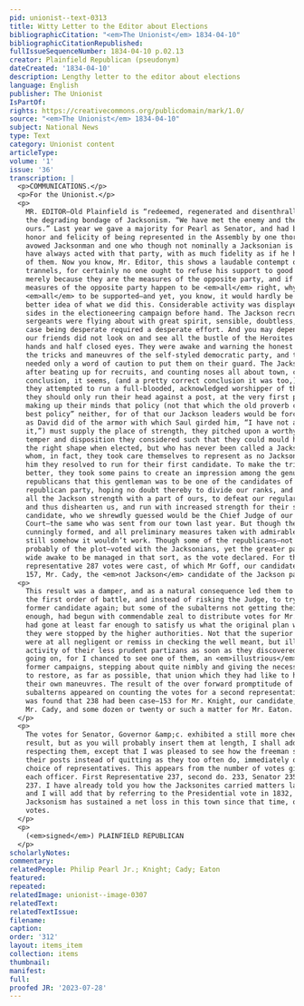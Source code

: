 ```yaml
---
pid: unionist--text-0313
title: Witty Letter to the Editor about Elections
bibliographicCitation: "<em>The Unionist</em> 1834-04-10"
bibliographicCitationRepublished: 
fullIssueSequenceNumber: 1834-04-10 p.02.13
creator: Plainfield Republican (pseudonym)
dateCreated: '1834-04-10'
description: Lengthy letter to the editor about elections
language: English
publisher: The Unionist
IsPartOf: 
rights: https://creativecommons.org/publicdomain/mark/1.0/
source: "<em>The Unionist</em> 1834-04-10"
subject: National News
type: Text
category: Unionist content
articleType: 
volume: '1'
issue: '36'
transcription: |
  <p>COMMUNICATIONS.</p>
  <p>For the Unionist.</p>
  <p>
    MR. EDITOR—Old Plainfield is “redeemed, regenerated and disenthralled” from
    the degrading bondage of Jacksonism. “We have met the enemy and they are
    ours.” Last year we gave a majority for Pearl as Senator, and had besides the
    honor and felicity of being represented in the Assembly by one thorough-going,
    avowed Jacksonman and one who though not nominally a Jacksonian is said to
    have always acted with that party, with as much fidelity as if he had been one
    of them. Now you know, Mr. Editor, this shows a laudable contempt of party
    trannels, for certainly no one ought to refuse his support to good measures,
    merely because they are the measures of the opposite party, and if the
    measures of the opposite party happen to be <em>all</em> right, why, they ought
    <em>all</em> to be supported—and yet, you know, it would hardly be right even in that case for a man to <em>desert</em> his own party. So we suppose our representative thought; but I did not sit down to tell you about last year, any more than just enough to give you a
    better idea of what we did this. Considerable activity was displayed by both
    sides in the electioneering campaign before hand. The Jackson recruiting
    sergeants were flying about with great spirit, sensible, doubtless, that their
    case being desperate required a desperate effort. And you may depend upon it,
    our friends did not look on and see all the bustle of the Heroites with folded
    hands and half closed eyes. They were awake and warning the honest people of
    the tricks and maneuvres of the self-styled democratic party, and the people
    needed only a word of caution to put them on their guard. The Jackson leaders,
    after beating up for recruits, and counting noses all about town, came to the
    conclusion, it seems, (and a pretty correct conclusion it was too,) that if
    they attempted to run a full-blooded, acknowledged worshipper of their idol,
    they should only run their head against a post, at the very first push; so
    making up their minds that policy (not that which the old proverb calls “the
    best policy” neither, for of that our Jackson leaders would be forced to say
    as David did of the armor with which Saul girded him, “I have not assayed
    it,”) must supply the place of strength, they pitched upon a worthy man whose
    temper and disposition they considered such that they could mould him to about
    the right shape when elected, but who has never been called a Jackson man, and
    whom, in fact, they took care themselves to represent as no Jackson man, and
    him they resolved to run for their first candidate. To make the trick work the
    better, they took some pains to create an impression among the genuine
    republicans that this gentleman was to be one of the candidates of the
    republican party, hoping no doubt thereby to divide our ranks, and by uniting
    all the Jackson strength with a part of ours, to defeat our regular ticket,
    and thus dishearten us, and run with increased strength for their second
    candidate, who we shrewdly guessed would be the Chief Judge of our County
    Court—the same who was sent from our town last year. But though the plan was
    cunningly formed, and all preliminary measures taken with admirable skill,
    still somehow it wouldn’t work. Though some of the republicans—not aware
    probably of the plot—voted with the Jacksonians, yet the greater part were too
    wide awake to be managed in that sort, as the vote declared. For the first
    representative 287 votes were cast, of which Mr Goff, our candidate, received
    157, Mr. Cady, the <em>not Jackson</em> candidate of the Jackson party, 74, Judge Eaton 2 or 3, and two of three others one apiece.</p>
  <p>
    This result was a damper, and as a natural consequence led them to relinquish
    the first order of battle, and instead of risking the Judge, to try their
    former candidate again; but some of the subalterns not getting their cue soon
    enough, had begun with commendable zeal to distribute votes for Mr. Eaton and
    had gone at least far enough to satisfy us what the original plan was, before
    they were stopped by the higher authorities. Not that the superior officers
    were at all negligent or remiss in checking the well meant, but ill judged
    activity of their less prudent partizans as soon as they discovered what was
    going on, for I chanced to see one of them, an <em>illustrious</em> member of the bar, as well as sharer in some small degree of the “spoils” of
    former campaigns, stepping about quite nimbly and giving the necessary orders
    to restore, as far as possible, that union which they had like to have lost by
    their own maneuvres. The result of the over forward promptitude of the
    subalterns appeared on counting the votes for a second representative, when it
    was found that 238 had been case—153 for Mr. Knight, our candidate, —62 for
    Mr. Cady, and some dozen or twenty or such a matter for Mr. Eaton.
  </p>
  <p>
    The votes for Senator, Governor &amp;c. exhibited a still more cheering
    result, but as you will probably insert them at length, I shall add nothing
    respecting them, except that I was pleased to see how the freeman stood at
    their posts instead of quitting as they too often do, immediately on the
    choice of representatives. This appears from the number of votes given for
    each officer. First Representative 237, second do. 233, Senator 235, Governor
    237. I have already told you how the Jacksonites carried matters last year,
    and I will add that by referring to the Presidential vote in 1832, I find that
    Jacksonism has sustained a net loss in this town since that time, of about 60
    votes.
  </p>
  <p>
    (<em>signed</em>) PLAINFIELD REPUBLICAN
  </p>
scholarlyNotes: 
commentary: 
relatedPeople: Philip Pearl Jr.; Knight; Cady; Eaton
featured: 
repeated: 
relatedImage: unionist--image-0307
relatedText: 
relatedTextIssue: 
filename: 
caption: 
order: '312'
layout: items_item
collection: items
thumbnail: 
manifest: 
full: 
proofed JR: '2023-07-28'
---
```

